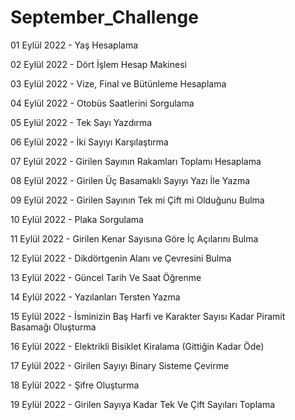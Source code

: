 # September_Challenge

01 Eylül 2022  - Yaş Hesaplama

02 Eylül 2022 - Dört İşlem Hesap Makinesi

03 Eylül 2022 - Vize, Final ve Bütünleme Hesaplama

04 Eylül 2022 - Otobüs Saatlerini Sorgulama

05 Eylül 2022 - Tek Sayı Yazdırma 

06 Eylül 2022 - İki Sayıyı Karşılaştırma

07 Eylül 2022 - Girilen Sayının Rakamları Toplamı Hesaplama

08 Eylül 2022 - Girilen Üç Basamaklı Sayıyı Yazı İle Yazma

09 Eylül 2022 - Girilen Sayının Tek mi Çift mi Olduğunu Bulma

10 Eylül 2022 - Plaka Sorgulama

11 Eylül 2022 - Girilen Kenar Sayısına Göre İç Açılarını Bulma

12 Eylül 2022 - Dikdörtgenin Alanı ve Çevresini Bulma

13 Eylül 2022 - Güncel Tarih Ve Saat Öğrenme

14 Eylül 2022 - Yazılanları Tersten Yazma 

15 Eylül 2022 - İsminizin Baş Harfi ve Karakter Sayısı Kadar Piramit Basamağı Oluşturma

16 Eylül 2022 - Elektrikli Bisiklet Kiralama (Gittiğin Kadar Öde)

17 Eylül 2022 - Girilen Sayıyı Binary Sisteme Çevirme 

18 Eylül 2022 - Şifre Oluşturma

19 Eylül 2022 - Girilen Sayıya Kadar Tek Ve Çift Sayıları Toplama